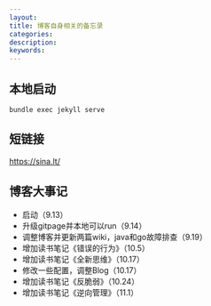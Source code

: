 ```yaml
---
layout: 
title: 博客自身相关的备忘录
categories: 
description: 
keywords: 
---
```


## 本地启动
```shell script
bundle exec jekyll serve
```

## 短链接

https://sina.lt/

## 博客大事记

- 启动（9.13）
- 升级gitpage并本地可以run（9.14）
- 调整博客并更新两篇wiki，java和go故障排查（9.19）
- 增加读书笔记《错误的行为》（10.5）
- 增加读书笔记《全新思维》（10.17）
- 修改一些配置，调整Blog（10.17）
- 增加读书笔记《反脆弱》（10.24）
- 增加读书笔记《逆向管理》（11.1）
